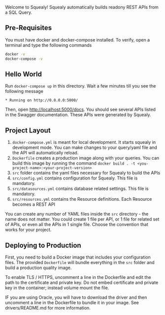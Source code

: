 Welcome to Squealy! Squealy automatically builds readony REST APIs from a SQL Query. 

## Pre-Requisites
You must have docker and docker-compose installed. To verify, open a terminal and type the following commands 

```bash
docker -v
docker-compose -v
```

## Hello World

Run `docker-compose up` in this directory. Wait a few minutes till you see the following message 

 ```* Running on http://0.0.0.0:5000/```

Then, open [http://localhost:5000/docs](http://localhost:5000/docs). You should see several APIs listed in the Swagger documentation. These APIs were generated by Squealy. 

## Project Layout

1. `docker-compose.yml` is meant for local development. It starts squealy in development mode. You can make changes to your query/yaml file and the API will automatically reload.
1. `Dockerfile` creates a production image along with your queries. You can build this image by running the command `docker build . -t <you-project-name>:<your-project-version>`
1. `src` folder contains the yaml files necessary for Squealy to build the APIs
1. `src/config.yml` contains configuration for Squealy. This file is mandatory. 
1. `src/datasources.yml` contains database related settings. This file is mandatory.
1. `src/resources.yml` contains the Resource definitions. Each Resource becomes a REST API

You can create any number of YAML files inside the `src` directory - the name does not matter. You could create 1 file per API, or 1 file for related set of APIs, or even all the APIs in 1 single file. Choose the convention that works for your project.


## Deploying to Production

First, you need to build a Docker image that includes your configuration files. The provided `Dockerfile` will bundle everything in the `src` folder and build a production quality image.

To enable TLS / HTTPS, uncomment a line in the Dockerfile and edit the path to the certificate and private key. Do not embed certificate and private key in the container; instead volume mount the file.

IF you are using Oracle, you will have to download the driver and then uncomment a line in the Dockerfile to bundle it in your image. See drivers/README.md for more information.

